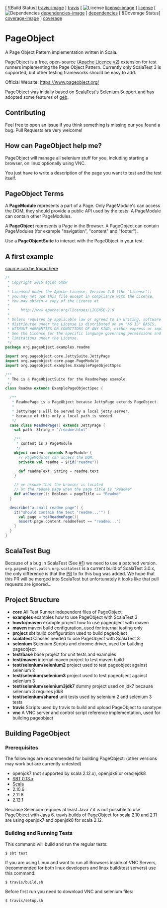 [ ![Build Status] [travis-image] ] [travis]
[ ![License] [license-image] ] [license]
[ ![Dependencies] [dependencies-image] ] [dependencies]
[ ![Coverage Status] [coverage-image] ] [coverage]

# PageObject
A Page Object Pattern implementation written in Scala.

PageObject is a free, open-source ([Apache Licence v2](https://www.apache.org/licenses/LICENSE-2.0.txt)) extension for test runners implementing the Page Object Pattern.
Currently only ScalaTest 3 is supported, but other testing frameworks should be easy to add.

Official Website: https://www.pageobject.org/

PageObject was initially based on [ScalaTest's Selenium Support](http://www.scalatest.org/user_guide/using_selenium) and has adopted some features of [geb](http://www.gebish.org/).

## Contributing
Feel free to open an Issue if you think something is missing our you found a bug. Pull Requests are very welcome!

## How can PageObject help me?
PageObject will manage all selenium stuff for you, including starting a browser, on linux optionally using VNC.

You just have to write a description of the page you want to test and the test itself.

## PageObject Terms
A **PageModule** represents a part of a Page.
Only PageModule's can access the DOM, they should provide a public API used by the tests. A PageModule can contain other PageModules.

A **PageObject** represents a Page in the Browser.
A PageObject can contain PageModules (for example "navigation", "content" and "footer").

Use a **PageObjectSuite** to interact with the PageObject in your test.

## A first example
[source can be found here](../master/test/src/test/scala/org/pageobject/examples/readme/Readme.scala)
```scala
/*
 * Copyright 2016 agido GmbH
 *
 * Licensed under the Apache License, Version 2.0 (the "License");
 * you may not use this file except in compliance with the License.
 * You may obtain a copy of the License at
 *
 *     http://www.apache.org/licenses/LICENSE-2.0
 *
 * Unless required by applicable law or agreed to in writing, software
 * distributed under the License is distributed on an "AS IS" BASIS,
 * WITHOUT WARRANTIES OR CONDITIONS OF ANY KIND, either express or implied.
 * See the License for the specific language governing permissions and
 * limitations under the License.
 */
package org.pageobject.examples.readme

import org.pageobject.core.JettySuite.JettyPage
import org.pageobject.core.page.PageModule
import org.pageobject.examples.ExamplePageObjectSpec

/**
 * The is a PageObjectSuite for the ReadmePage example.
 */
class Readme extends ExamplePageObjectSpec {

  /**
   * ReadmePage is a PageObject because JettyPage extends PageObject.
   *
   * JettyPage's will be served by a local jetty server,
   * because of this only a local path is needed.
   */
  case class ReadmePage() extends JettyPage {
    val path: String = "/readme.html"

    /**
     * content is a PageModule
     */
    object content extends PageModule {
      // PageModules can access the DOM.
      private val readme = $(id("readme"))

      def readmeText: String = readme.text
    }

    // we assume that the browser is located
    // at the readme page when the page title is "Readme"
    def atChecker(): Boolean = pageTitle == "Readme"
  }

  describe("a small readme page") {
    it("should contain the text 'readme...'") {
      val page = to(ReadmePage())
      assert(page.content.readmeText == "readme...")
    }
  }
}
```

## ScalaTest Bug
Because of a bug in ScalaTest (See [#1](https://github.com/agido/pageobject/issues/1)) we need to use a patched version. ```org.pageobject.patch.org.scalatest``` is a current build of ScalaTest 3.0.x, the only difference is that the [PR](https://github.com/scalatest/scalatest/issues/931) to fix this bug was added. We hope that this PR will be merged into ScalaTest but unfortunately it looks like that pull requests are ignored...

## Project Structure
* **core** All Test Runner independent files of PageObject
* **examples** examples how to use PageObject with ScalaTest 3
* **howto/maven** example project how to use pageobject with maven
* **maven** maven build configuration, used for internal testing only
* **project** sbt build configuration used to build pageobject
* **scalatest** Classes needed to use PageObject with ScalaTest 3 
* **selenium** Selenium Scripts and chrome driver, used for building pageobject
* **test/base** base project for unit tests and examples
* **test/maven** internal maven project to test maven build
* **test/selenium/selenium2** project used to test pageobject against selenium 2
* **test/selenium/selenium3** project used to test pageobject against selenium 3
* **test/selenium/selenium3jdk7** dummy project used on jdk7 because selenium 3 requires jdk8
* **test/selenium/shared** unit tests used by selenium 2 and selenium 3 tests
* **travis** Scripts used by travis to build and upload PageObject to sonatype
* **vnc** A VNC server and control script reference implementation, used for building pageobject

## Building PageObject
### Prerequisites
The followings are recommended for building PageObject:
(other versions may work but are currently untested)
* openjdk7 (not supported by scala 2.12.x), openjdk8 or oraclejdk8
* [SBT 0.13.x](http://www.scala-sbt.org/0.13/docs/Getting-Started.html)
* [Scala](http://www.scala-lang.org/documentation/getting-started.html)
 * 2.10.6
 * 2.11.8
 * 2.12.1

Because Selenium requires at least Java 7 it is not possible to use PageObject with Java 6.
travis builds of PageObject for scala 2.10 and 2.11 are using openjdk7 and openjdk8 for scala 2.12.

### Building and Running Tests
This command will build and run the regular tests:

  `$ sbt test`

If you are using Linux and want to run all Browsers inside of VNC Servers, (recommended for both linux developers and linux build/test servers) use this command:

  `$ travis/build.sh`

Before first run you need to download VNC and selenium files:

  `$ travis/setup.sh`

[travis]: https://travis-ci.org/agido/pageobject
[travis-image]: https://travis-ci.org/agido/pageobject.svg?branch=master
[license-image]: http://img.shields.io/badge/license-Apache--2-brightgreen.svg?style=flat
[license]: http://www.apache.org/licenses/LICENSE-2.0
[dependencies]: https://app.updateimpact.com/latest/755117671372165120/pageobject
[dependencies-image]: https://app.updateimpact.com/badge/755117671372165120/pageobject.svg?config=compile
[coverage]: https://coveralls.io/github/agido/pageobject?branch=master
[coverage-image]: https://coveralls.io/repos/github/agido/pageobject/badge.svg?branch=master
